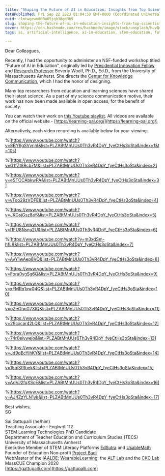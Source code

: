```yaml
---
title: "Shaping the Future of AI in Education: Insights from Top Scientists from Around the World"
datePublished: Fri Sep 22 2023 01:04:50 GMT+0000 (Coordinated Universal Time)
cuid: clmtwgewm000a09jqb38gd3h9
slug: shaping-the-future-of-ai-in-education-insights-from-top-scientists-from-around-the-world
cover: https://cdn.hashnode.com/res/hashnode/image/stock/unsplash/hLvQ4-QEBAE/upload/ad1649a5b300b020867ad647f98a0124.jpeg
tags: ai, artificial-intelligence, ai-in-education, stem-education, future-of-education

---
```


Dear Colleagues,

Recently, I had the opportunity to administer an NSF-funded workshop titled "Future of AI in Education", originally led by [Presidential Innovation Fellow](https://presidentialinnovationfellows.gov/fellows/beverly-park-woolf/) and [Research Professor](https://www.cics.umass.edu/faculty/directory/woolf_beverly) Beverly Woolf, Ph.D., Ed.D., from the University of Massachusetts Amherst. She directs the [Center for Knowledge Communication](https://centerforknowledgecommunication.org/), which I had the honor of designing.

Many top researchers from education and learning sciences have shared their latest science. As a part of my science communication motive, their work has now been made available in open access, for the benefit of society.

You can watch their work on [this Youtube playlist](https://www.youtube.com/playlist?list=PLZABtMnUUs0Th3vR4DpY_fyeCtHs3oSta). All videos are available on the official website - [https://learning-pal.org/](https://learning-pal.org/)

Alternatively, each video recording is available below for your viewing:

%[https://www.youtube.com/watch?v=8BY6gSVynhI&list=PLZABtMnUUs0Th3vR4DpY_fyeCtHs3oSta&index=1&t=10s] 

%[https://www.youtube.com/watch?v=G1fZt8Rcb7M&list=PLZABtMnUUs0Th3vR4DpY_fyeCtHs3oSta&index=2] 

%[https://www.youtube.com/watch?v=eSTOCAbkwPA&list=PLZABtMnUUs0Th3vR4DpY_fyeCtHs3oSta&index=3] 

%[https://www.youtube.com/watch?v=vToo29zVDFE&list=PLZABtMnUUs0Th3vR4DpY_fyeCtHs3oSta&index=4] 

%[https://www.youtube.com/watch?v=JKGsjGsz8aY&list=PLZABtMnUUs0Th3vR4DpY_fyeCtHs3oSta&index=5] 

%[https://www.youtube.com/watch?v=I1FU8Nsnu2U&list=PLZABtMnUUs0Th3vR4DpY_fyeCtHs3oSta&index=6] 

%[https://www.youtube.com/watch?v=m3xdSm-h1L8&list=PLZABtMnUUs0Th3vR4DpY_fyeCtHs3oSta&index=7] 

%[https://www.youtube.com/watch?v=AvY1wAep8VQ&list=PLZABtMnUUs0Th3vR4DpY_fyeCtHs3oSta&index=8] 

%[https://www.youtube.com/watch?v=Fora0ygSg6Q&list=PLZABtMnUUs0Th3vR4DpY_fyeCtHs3oSta&index=9] 

%[https://www.youtube.com/watch?v=xFMRq1xw04Q&list=PLZABtMnUUs0Th3vR4DpY_fyeCtHs3oSta&index=10] 

%[https://www.youtube.com/watch?v=oZeOhoG7XIQ&list=PLZABtMnUUs0Th3vR4DpY_fyeCtHs3oSta&index=11] 

%[https://www.youtube.com/watch?v=29cxcar42LQ&list=PLZABtMnUUs0Th3vR4DpY_fyeCtHs3oSta&index=12] 

%[https://www.youtube.com/watch?v=74r0eiywejo&list=PLZABtMnUUs0Th3vR4DpY_fyeCtHs3oSta&index=13] 

%[https://www.youtube.com/watch?v=Jd9qBcYjhKY&list=PLZABtMnUUs0Th3vR4DpY_fyeCtHs3oSta&index=14] 

%[https://www.youtube.com/watch?v=15qiSflfbek&list=PLZABtMnUUs0Th3vR4DpY_fyeCtHs3oSta&index=15] 

%[https://www.youtube.com/watch?v=AdVJ2fqXSoE&list=PLZABtMnUUs0Th3vR4DpY_fyeCtHs3oSta&index=16] 

%[https://www.youtube.com/watch?v=AJ4ZzYLN1yk&list=PLZABtMnUUs0Th3vR4DpY_fyeCtHs3oSta&index=17] 

Best wishes,  
SG

Sai Gattupalli (he/him)  
Teaching Associate - Englwrit 112  
STEM Learning Technologies PhD Candidate  
Department of Teacher Education and Curriculum Studies (TECS)  
University of Massachusetts Amherst  
Executive Member of STEM Literacy Platforms [EdSutra](https://edsutra.com/) and [UsableMath](https://usablemath.org/)  
Founder of Education Non-profit [Project Badi](https://projectbadi.com/)  
WebMaster of the [IAALDE](https://alliancelss.com/); [WearableLearning](http://wearablelearning.org/); the [ALT Lab](https://advancedlearningtech.com/) and the [CKC Lab](https://centerforknowledgecommunication.org/) MassCUE Champion 2020  
[https://gattupalli.com](https://gattupalli.com)